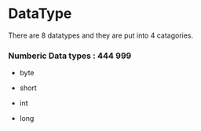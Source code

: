 # DataType

There are 8 datatypes and they are put into 4 catagories. 

### Numberic Data types : 444 999

- byte

- short

- int

- long

